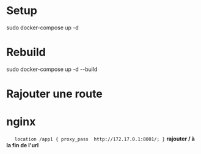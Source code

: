 # Setup

sudo docker-compose up -d

# Rebuild 

sudo docker-compose up -d --build

# Rajouter une route 
# nginx

`    location /app1 {
        proxy_pass  http://172.17.0.1:8001/;
    }
`
**rajouter / à la fin de l'url**
